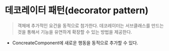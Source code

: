 # 데코레이터 패턴(decorator pattern)
> 객체에 추가적인 요건을 동적으로 첨가한다.
> 데코레이터는 서브클래스를 만드는 것을 통해서 기능을 유연하게 확장할 수 있는 방법을 제공한다. 

- ConcreateComponent에 새로운 행동을 동적으로 추가할 수 있다.
